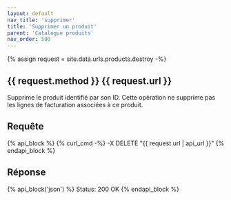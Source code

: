 ```yaml
---
layout: default
nav_title: 'supprimer'
title: 'Supprimer un produit'
parent: 'Catalogue produits'
nav_order: 500
---
```

{% assign request = site.data.urls.products.destroy -%}
## {{ request.method }} {{ request.url }}

Supprime le produit identifié par son ID. Cette opération ne supprime pas les lignes de facturation associées à ce produit.

## Requête

{% api_block %}
{% curl_cmd -%}
-X DELETE "{{ request.url | api_url }}"
{% endapi_block %}

## Réponse

{% api_block('json') %}
Status: 200 OK
{% endapi_block %}
